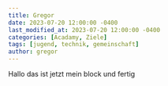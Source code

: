 ```yaml
---
title: Gregor
date: 2023-07-20 12:00:00 -0400
last_modified_at: 2023-07-20 12:00:00 -0400
categories: [Acadamy, Ziele]
tags: [jugend, technik, gemeinschaft]
author: gregor
---
```

Hallo das ist jetzt mein block und fertig 